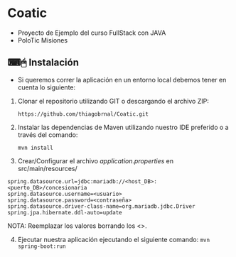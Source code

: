 # Coatic
- Proyecto de Ejemplo del curso FullStack con JAVA
- PoloTic Misiones

## ⌨🖱 Instalación
- Si queremos correr la aplicación en un entorno local debemos tener en cuenta lo siguiente: 

1. Clonar el repositorio utilizando GIT o descargando el archivo ZIP:

    `https://github.com/thiagobrnal/Coatic.git`

2. Instalar las dependencias de Maven utilizando nuestro IDE preferido o a través del comando:

    `mvn install`

3. Crear/Configurar el archivo _application.properties_ en src/main/resources/

```properties
spring.datasource.url=jdbc:mariadb://<host_DB>:<puerto_DB>/concesionaria
spring.datasource.username=<usuario>
spring.datasource.password=<contraseña>
spring.datasource.driver-class-name=org.mariadb.jdbc.Driver
spring.jpa.hibernate.ddl-auto=update
```
NOTA: Reemplazar los valores borrando los <>.

4. Ejecutar nuestra aplicación ejecutando el siguiente comando:
    `mvn spring-boot:run`


